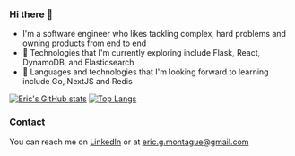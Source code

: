 ### Hi there :wave:

- I'm a software engineer who likes tackling complex, hard problems and owning products from end to end
- 🔭  Technologies that I'm currently exploring include Flask, React, DynamoDB, and Elasticsearch
- 🌱  Languages and technologies that I'm looking forward to learning include Go, NextJS and Redis

[![Eric's GitHub stats](https://github-readme-stats.vercel.app/api?username=EricMontague&show_icons=true&theme=vue)](https://github.com/anuraghazra/github-readme-stats)
[![Top Langs](https://github-readme-stats.vercel.app/api/top-langs/?username=EricMontague&layout=compact&theme=vue)](https://github.com/anuraghazra/github-readme-stats)

### Contact
You can reach me on [LinkedIn](https://www.linkedin.com/in/ericgmontague/) or at eric.g.montague@gmail.com
